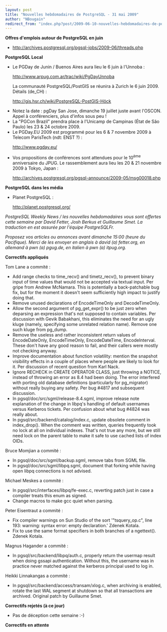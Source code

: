 ```yaml
---
layout: post
title: "Nouvelles hebdomadaires de PostgreSQL - 31 mai 2009"
author: "NBougain"
redirect_from: "index.php?post/2009-06-10-nouvelles-hebdomadaires-de-postgresql-31-mai-2009 "
---
```




<p><strong>Offres d'emplois autour de PostgreSQL en juin</strong></p>

<ul>

<li><a target="_blank" href="http://archives.postgresql.org/pgsql-jobs/2009-06/threads.php">http://archives.postgresql.org/pgsql-jobs/2009-06/threads.php</a></li>

</ul>

<p><strong>PostgreSQL Local</strong></p>

<ul>

<li>Le PGDay de Junin / Buenos Aires aura lieu le 6 juin à l'Unnoba&nbsp;:

<a target="_blank" href="http://www.arpug.com.ar/trac/wiki/PgDayUnnoba">http://www.arpug.com.ar/trac/wiki/PgDayUnnoba</a></li>

<li style="list-style-type: none; list-style-image: none; list-style-position: outside; display: inline;">

<p>La communauté PostgreSQL/PostGIS se réunira à Zurich le 6 juin 2009. Détails (de_CH)&nbsp;:

<a target="_blank" href="http://gis.hsr.ch/wiki/PostgreSQL-PostGIS-H%C3%B6ck">http://gis.hsr.ch/wiki/PostgreSQL-PostGIS-Höck</a></p>

</li>

<li>Notez la date&nbsp;: pgDay San Jose, dimanche 19 juillet juste avant l'OSCON. Appel à conférenciers, plus d'infos sous peu&nbsp;!</li>

<li>La "PGCon Brazil" prendra place à l'Unicamp de Campinas (État de São Paulo) les 23 &amp; 24 octobre 2009.</li>

<li>Le PGDay.EU 2009 est programmé pour les 6 &amp; 7 novembre 2009 à Telecom ParisTech (ndt: ENST ?)&nbsp;:

<a target="_blank" href="http://www.pgday.eu/">http://www.pgday.eu/</a></li>

<li>Vos propositions de conférences sont attendues pour le 10<sup>ème</sup> anniversaire du JPUG. Le rassemblement aura lieu les 20 &amp; 21 novembre 2009 à Tokyo, Japan&nbsp;:

<a target="_blank" href="http://archives.postgresql.org/pgsql-announce/2009-05/msg00018.php">http://archives.postgresql.org/pgsql-announce/2009-05/msg00018.php</a></li>

</ul>

<p><strong>PostgreSQL dans les média</strong></p>

<ul>

<li>Planet PostgreSQL&nbsp;:

<a target="_blank" href="http://planet.postgresql.org/">http://planet.postgresql.org/</a></li>

</ul>

<p><em>PostgreSQL Weekly News / les nouvelles hebdomadaires vous sont offertes cette semaine par David Fetter, Josh Berkus et Guillaume Smet. La traduction en est assurée par l'équipe PostgreSQLFr.</em></p>

<p><em>Proposez vos articles ou annonces avant dimanche 15:00 (heure du Pacifique). Merci de les envoyer en anglais à david (a) fetter.org, en allemand à pwn (a) pgug.de, en italien à pwn (a) itpug.org.</em></p>

<p><strong>Correctifs appliqués</strong></p>

<p>Tom Lane a commité&nbsp;:</p>

<ul>

<li>Add range checks to time_recv() and timetz_recv(), to prevent binary input of time values that would not be accepted via textual input. Per gripe from Andrew McNamara. This is potentially a back-patchable bug fix, but for the moment it doesn't seem sufficiently high impact to justify doing that.</li>

<li>Remove unused declarations of EncodeTimeOnly and DecodeTimeOnly.</li>

<li>Allow the second argument of pg_get_expr() to be just zero when deparsing an expression that's not supposed to contain variables. Per discussion with Gevik Babakhani, this eliminates the need for an ugly kluge (namely, specifying some unrelated relation name). Remove one such kluge from pg_dump.</li>

<li>Remove the useless and rather inconsistent return values of EncodeDateOnly, EncodeTimeOnly, EncodeDateTime, EncodeInterval. These don't have any good reason to fail, and their callers were mostly not checking anyway.</li>

<li>Improve documentation about function volatility: mention the snapshot visibility effects in a couple of places where people are likely to look for it. Per discussion of recent question from Karl Nack.</li>

<li>Ignore RECHECK in CREATE OPERATOR CLASS, just throwing a NOTICE, instead of throwing an error as 8.4 had been doing. The error interfered with porting old database definitions (particularly for pg_migrator) without really buying any safety. Per bug #4817 and subsequent discussion.</li>

<li>In pgsql/doc/src/sgml/release-8.4.sgml, improve release note explanation of the change in libpq's handling of default usernames versus Kerberos tickets. Per confusion about what bug #4824 was really about.</li>

<li>In pgsql/src/backend/catalog/index.c, update obsolete comment in index_drop(). When the comment was written, queries frequently took no lock at all on individual indexes. That's not true any more, but we still need lock on the parent table to make it safe to use cached lists of index OIDs.</li>

</ul>

<p>Bruce Momjian a commité&nbsp;:</p>

<ul>

<li>In pgsql/doc/src/sgml/backup.sgml, remove tabs from SGML file.</li>

<li>In pgsql/doc/src/sgml/libpq.sgml, document that forking while having open libpq connections is not advised.</li>

</ul>

<p>Michael Meskes a commité&nbsp;:</p>

<ul>

<li>In pgsql/src/interfaces/libpq/fe-exec.c, reverting patch just in case a compiler treats this enum as signed.</li>

<li>Change macros to make gcc quiet when parsing.</li>

</ul>

<p>Peter Eisentraut a commité&nbsp;:</p>

<ul>

<li>Fix compiler warnings on Sun Studio of the sort '"tsquery_op.c", line 193: warning: syntax error: empty declaration.' Zdenek Kotala.</li>

<li>Fix to use the same format specifiers in both branches of a ngettext(). Zdenek Kotala.</li>

</ul>

<p>Magnus Hagander a commité&nbsp;:</p>

<ul>

<li>In pgsql/src/backend/libpq/auth.c, properly return the usermap result when doing gssapi authentication. Without this, the username was in practice never matched against the kerberos principal used to log in.</li>

</ul>

<p>Heikki Linnakangas a commité&nbsp;:</p>

<ul>

<li>In pgsql/src/backend/access/transam/xlog.c, when archiving is enabled, rotate the last WAL segment at shutdown so that all transactions are archived. Original patch by Guillaume Smet.</li>

</ul>

<p><strong>Correctifs rejetés (à ce jour)</strong></p>

<ul>

<li>Pas de déception cette semaine&nbsp;:-)</li>

</ul>

<p><strong>Correctifs en attente</strong></p>